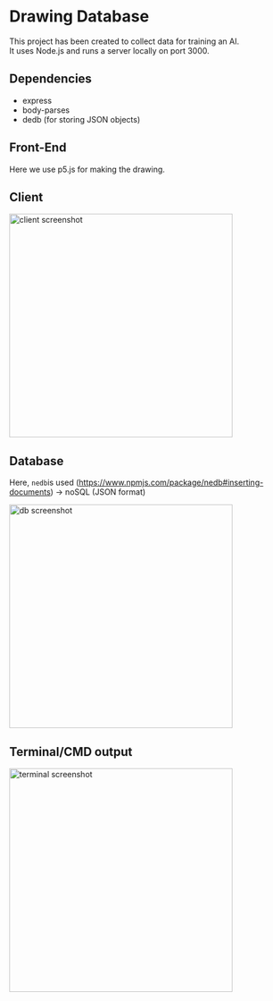 # Drawing Database
This project has been created to collect data for training an AI. <br>
It uses Node.js and runs a server locally on port 3000. <br>

## Dependencies
- express
- body-parses
- dedb (for storing JSON objects)

## Front-End
Here we use p5.js for making the drawing.

## Client

<img src="https://github.com/moritzmitterdorfer/Drawing-Database/blob/master/imgs/client.png" alt="client screenshot" width="400">

## Database

Here, `nedb`is used (https://www.npmjs.com/package/nedb#inserting-documents) -> noSQL (JSON format)

<img src="https://github.com/moritzmitterdorfer/Drawing-Database/blob/master/imgs/db.png" alt="db screenshot" width="400">

## Terminal/CMD output

<img src="https://github.com/moritzmitterdorfer/Drawing-Database/blob/master/imgs/terminal.png" alt="terminal screenshot" width="400">
